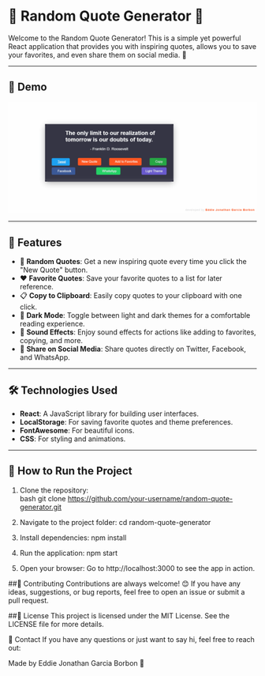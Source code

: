 # 🌟 Random Quote Generator 🌟

Welcome to the Random Quote Generator! This is a simple yet powerful React application that provides you with inspiring quotes, allows you to save your favorites, and even share them on social media. 🚀  

---

## 🎥 Demo  
![Demo](./example.gif)  

---

## 🌈 Features  
- 💬 **Random Quotes**: Get a new inspiring quote every time you click the "New Quote" button.  
- ❤️ **Favorite Quotes**: Save your favorite quotes to a list for later reference.  
- 📋 **Copy to Clipboard**: Easily copy quotes to your clipboard with one click.  
- 🌙 **Dark Mode**: Toggle between light and dark themes for a comfortable reading experience.  
- 🎵 **Sound Effects**: Enjoy sound effects for actions like adding to favorites, copying, and more.  
- 📱 **Share on Social Media**: Share quotes directly on Twitter, Facebook, and WhatsApp.  

---

## 🛠️ Technologies Used  
- **React**: A JavaScript library for building user interfaces.  
- **LocalStorage**: For saving favorite quotes and theme preferences.  
- **FontAwesome**: For beautiful icons.  
- **CSS**: For styling and animations.  

---

## 🚀 How to Run the Project  

1. Clone the repository:  
   bash
   git clone https://github.com/your-username/random-quote-generator.git

2. Navigate to the project folder:
  cd random-quote-generator

3. Install dependencies:
  npm install

4. Run the application:
  npm start
  
5. Open your browser:
Go to http://localhost:3000 to see the app in action.



##🤝 Contributing
Contributions are always welcome! 😊 If you have any ideas, suggestions, or bug reports, feel free to open an issue or submit a pull request.

##📝 License
This project is licensed under the MIT License. See the LICENSE file for more details.

📧 Contact
If you have any questions or just want to say hi, feel free to reach out:

Made by Eddie Jonathan Garcia Borbon 🚀
